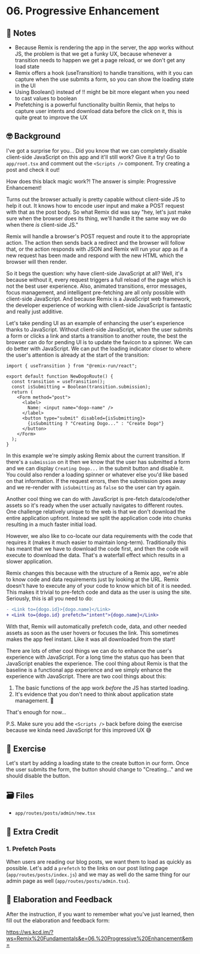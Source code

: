 # 06. Progressive Enhancement

## 📝 Notes
- Because Remix is rendering the app in the server, the app works without JS, the problem is that we get a funky UX, because whenever a transition needs to happen we get 
a page reload, or we don't get any load state
- Remix offers a hook (useTransition) to handle transitions, with it you can capture when the use submits a form, so you can show the loading state in the UI
- Using Boolean() instead of !! might be bit more elegant when you need to cast values to boolean
- Prefetching is a powerful functionality builtin Remix, that helps to capture user intents and download data before the click on it, this is quite great to improve the UX

## 🤓 Background

I've got a surprise for you... Did you know that we can completely disable
client-side JavaScript on this app and it'll still work? Give it a try! Go to
`app/root.tsx` and comment out the `<Scripts />` component. Try creating a post
and check it out!

How does this black magic work?! The answer is simple: Progressive Enhancement!

Turns out the browser actually is pretty capable without client-side JS to help
it out. It knows how to encode user input and make a POST request with that as
the post body. So what Remix did was say "hey, let's just make sure when the
browser does its thing, we'll handle it the same way we do when there _is_
client-side JS."

Remix will handle a browser's POST request and route it to the appropriate
action. The action then sends back a redirect and the browser will follow that,
or the action responds with JSON and Remix will run your app as if a new request
has been made and respond with the new HTML which the browser will then render.

So it begs the question: why have client-side JavaScript at all? Well, it's
because without it, every request triggers a full reload of the page which is
not the best user experience. Also, animated transitions, error messages, focus
management, and intelligent pre-fetching are all only possible with client-side
JavaScript. And because Remix is a JavaScript web framework, the developer
experience of working with client-side JavaScript is fantastic and really just
additive.

Let's take pending UI as an example of enhancing the user's experience thanks to
JavaScript. Without client-side JavaScript, when the user submits a form or
clicks a link and starts a transition to another route, the best the browser can
do for pending UI is to update the favicon to a spinner. We can do better with
JavaScript. We can put the loading indicator closer to where the user's
attention is already at the start of the transition:

```tsx app/routes/dogo/new.tsx
import { useTransition } from "@remix-run/react";

export default function NewDogoRoute() {
  const transition = useTransition();
  const isSubmitting = Boolean(transition.submission);
  return (
    <Form method="post">
      <label>
        Name: <input name="dogo-name" />
      </label>
      <button type="submit" disabled={isSubmitting}>
        {isSubmitting ? "Creating Dogo..." : "Create Dogo"}
      </button>
    </Form>
  );
}
```

In this example we're simply asking Remix about the current transition. If
there's a `submission` on it then we know that the user has submitted a form and
we can display `Creating Dogo...` in the submit button and disable it. You could
also render a loading spinner or whatever else you'd like based on that
information. If the request errors, then the submission goes away and we
re-render with `isSubmitting` as `false` so the user can try again.

Another cool thing we can do with JavaScript is pre-fetch data/code/other assets
so it's ready when the user actually navigates to different routes. One
challenge relatively unique to the web is that we don't download the entire
application upfront. Instead we split the application code into chunks resulting
in a much faster initial load.

However, we also like to co-locate our data requirements with the code that
requires it (makes it much easier to maintain long-term). Traditionally this has
meant that we have to download the code first, and then the code will execute to
download the data. That's a waterfall effect which results in a slower
application.

Remix changes this because with the structure of a Remix app, we're able to know
code and data requirements just by looking at the URL. Remix doesn't have to
execute any of your code to know which bit of it is needed. This makes it
trivial to pre-fetch code and data as the user is using the site. Seriously,
this is all you need to do:

```diff
- <Link to={dogo.id}>{dogo.name}</Link>
+ <Link to={dogo.id} prefetch="intent">{dogo.name}</Link>
```

With that, Remix will automatically prefetch code, data, and other needed assets
as soon as the user hovers or focuses the link. This sometimes makes the app
feel instant. Like it was all downloaded from the start!

There are lots of other cool things we can do to enhance the user's experience
with JavaScript. For a long time the status quo has been that JavaScript enables
the experience. The cool thing about Remix is that the baseline is a functional
app experience and we simply enhance the experience with JavaScript. There are
two cool things about this:

1. The basic functions of the app work _before_ the JS has started loading.
2. It's evidence that you don't need to think about application state
   management. 🤯

That's enough for now...

P.S. Make sure you add the `<Scripts />` back before doing the exercise because
we kinda need JavaScript for this improved UX 😅

## 💪 Exercise

Let's start by adding a loading state to the create button in our form. Once the
user submits the form, the button should change to "Creating..." and we should
disable the button.

## 🗃 Files

- `app/routes/posts/admin/new.tsx`

## 💯 Extra Credit

### 1. Prefetch Posts

When users are reading our blog posts, we want them to load as quickly as
possible. Let's add a `prefetch` to the links on our post listing page
(`app/routes/posts/index.js`) and we may as well do the same thing for our admin
page as well (`app/routes/posts/admin.tsx`).

## 🦉 Elaboration and Feedback

After the instruction, if you want to remember what you've just learned, then
fill out the elaboration and feedback form:

https://ws.kcd.im/?ws=Remix%20Fundamentals&e=06.%20Progressive%20Enhancement&em=

